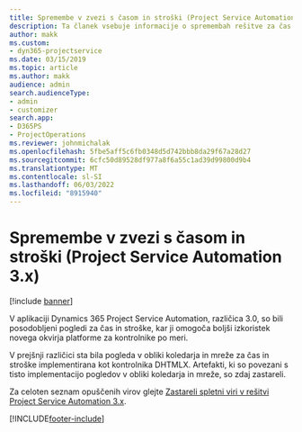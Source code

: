```yaml
---
title: Spremembe v zvezi s časom in stroški (Project Service Automation 3.x)
description: Ta članek vsebuje informacije o spremembah rešitve za čas in stroške.
author: makk
ms.custom:
- dyn365-projectservice
ms.date: 03/15/2019
ms.topic: article
ms.author: makk
audience: admin
search.audienceType:
- admin
- customizer
search.app:
- D365PS
- ProjectOperations
ms.reviewer: johnmichalak
ms.openlocfilehash: 5fbe5aff5c6fb0348d5d742bbb8da29f67a28d27
ms.sourcegitcommit: 6cfc50d89528df977a8f6a55c1ad39d99800d9b4
ms.translationtype: MT
ms.contentlocale: sl-SI
ms.lasthandoff: 06/03/2022
ms.locfileid: "8915940"
---
```

# <a name="time-and-expense-changes-project-service-automation-3x"></a>Spremembe v zvezi s časom in stroški (Project Service Automation 3.x)

[!include [banner](../../includes/psa-now-project-operations.md)]

V aplikaciji Dynamics 365 Project Service Automation, različica 3.0, so bili posodobljeni pogledi za čas in stroške, kar ji omogoča boljši izkoristek novega okvirja platforme za kontrolnike po meri.

V prejšnji različici sta bila pogleda v obliki koledarja in mreže za čas in stroške implementirana kot kontrolnika DHTMLX. Artefakti, ki so povezani s tisto implementacijo pogledov v obliki koledarja in mreže, so zdaj zastareli.

Za celoten seznam opuščenih virov glejte [Zastareli spletni viri v rešitvi Project Service Automation 3.x](web-resources-deprecated-v3.x.md).


[!INCLUDE[footer-include](../../includes/footer-banner.md)]

